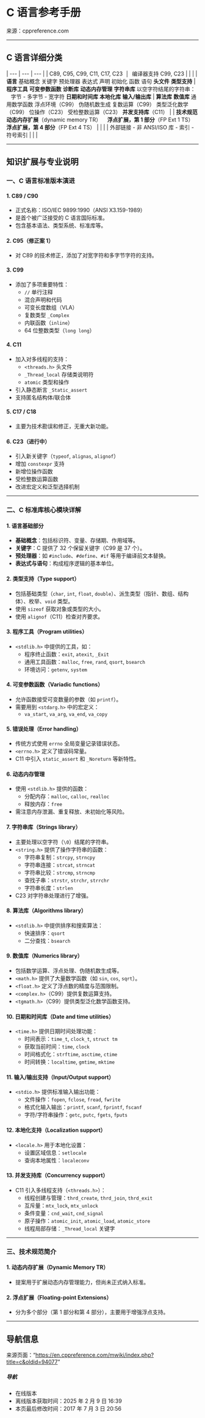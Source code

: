 # C 语言参考手册

来源：cppreference.com

---

## C 语言详细分类

| --- | --- | --- |
| C89, C95, C99, C11, C17, C23  │  编译器支持 C99, C23 | | |
| **语言**  基础概念  关键字  预处理器  表达式  声明  初始化  函数  语句  **头文件**  **类型支持** | **程序工具**  **可变参数函数**  **诊断库**  **动态内存管理**  **字符串库**  以空字符结尾的字符串：     字节 - 多字节 - 宽字符  **日期和时间库**  **本地化库**  **输入/输出库** | **算法库**  **数值库**  通用数学函数  浮点环境（C99）  伪随机数生成  复数运算（C99）  类型泛化数学（C99）  位操作（C23）  受检整数运算（C23）  **并发支持库**（C11） |
| **技术规范**  **动态内存扩展**（dynamic memory TR）     **浮点扩展，第 1 部分**（FP Ext 1 TS）     **浮点扩展，第 4 部分**（FP Ext 4 TS） | | |
| 外部链接 - 非 ANSI/ISO 库 - 索引 - 符号索引 | | |

---

## 知识扩展与专业说明

### 一、C 语言标准版本演进

#### 1. **C89 / C90**
- 正式名称：ISO/IEC 9899:1990（ANSI X3.159-1989）
- 是首个被广泛接受的 C 语言国际标准。
- 包含基本语法、类型系统、标准库等。

#### 2. **C95（修正案 1）**
- 对 C89 的技术修正，添加了对宽字符和多字节字符的支持。

#### 3. **C99**
- 添加了多项重要特性：
  - `//` 单行注释
  - 混合声明和代码
  - 可变长度数组（VLA）
  - 复数类型 `_Complex`
  - 内联函数（`inline`）
  - 64 位整数类型（`long long`）

#### 4. **C11**
- 加入对多线程的支持：
  - `<threads.h>` 头文件
  - `_Thread_local` 存储类说明符
  - `atomic` 类型和操作
- 引入静态断言 `_Static_assert`
- 支持匿名结构体/联合体

#### 5. **C17 / C18**
- 主要为技术勘误和修正，无重大新功能。

#### 6. **C23（进行中）**
- 引入新关键字（`typeof`, `alignas`, `alignof`）
- 增加 `constexpr` 支持
- 新增位操作函数
- 受检整数运算函数
- 改进宏定义和泛型选择机制

---

### 二、C 标准库核心模块详解

#### 1. **语言基础部分**

- **基础概念**：包括标识符、变量、存储期、作用域等。
- **关键字**：C 提供了 32 个保留关键字（C99 是 37 个）。
- **预处理器**：如 `#include`、`#define`、`#if` 等用于编译前文本替换。
- **表达式与语句**：构成程序逻辑的基本单位。

#### 2. **类型支持（Type support）**

- 包括基础类型（`char`, `int`, `float`, `double`）、派生类型（指针、数组、结构体）、枚举、`void` 类型。
- 使用 `sizeof` 获取对象或类型的大小。
- 使用 `alignof`（C11）检查对齐要求。

#### 3. **程序工具（Program utilities）**

- `<stdlib.h>` 中提供的工具，如：
  - 程序终止函数：`exit`, `atexit`, `_Exit`
  - 通用工具函数：`malloc`, `free`, `rand`, `qsort`, `bsearch`
  - 环境访问：`getenv`, `system`

#### 4. **可变参数函数（Variadic functions）**

- 允许函数接受可变数量的参数（如 `printf`）。
- 需要用到 `<stdarg.h>` 中的宏定义：
  - `va_start`, `va_arg`, `va_end`, `va_copy`

#### 5. **错误处理（Error handling）**

- 传统方式使用 `errno` 全局变量记录错误状态。
- `<errno.h>` 定义了错误码常量。
- C11 中引入 `static_assert` 和 `_Noreturn` 等新特性。

#### 6. **动态内存管理**

- 使用 `<stdlib.h>` 提供的函数：
  - 分配内存：`malloc`, `calloc`, `realloc`
  - 释放内存：`free`
- 需注意内存泄漏、重复释放、未初始化等风险。

#### 7. **字符串库（Strings library）**

- 主要处理以空字符（`\0`）结尾的字符串。
- `<string.h>` 提供了操作字符串的函数：
  - 字符串复制：`strcpy`, `strncpy`
  - 字符串连接：`strcat`, `strncat`
  - 字符串比较：`strcmp`, `strncmp`
  - 查找子串：`strstr`, `strchr`, `strrchr`
  - 字符串长度：`strlen`
- C23 对字符串处理进行了增强。

#### 8. **算法库（Algorithms library）**

- `<stdlib.h>` 中提供排序和搜索算法：
  - 快速排序：`qsort`
  - 二分查找：`bsearch`

#### 9. **数值库（Numerics library）**

- 包括数学运算、浮点处理、伪随机数生成等。
- `<math.h>` 提供了大量数学函数（如 `sin`, `cos`, `sqrt`）。
- `<float.h>` 定义了浮点数的精度与范围限制。
- `<complex.h>`（C99）提供复数运算支持。
- `<tgmath.h>`（C99）提供类型泛化数学函数支持。

#### 10. **日期和时间库（Date and time utilities）**

- `<time.h>` 提供日期时间处理功能：
  - 时间表示：`time_t`, `clock_t`, `struct tm`
  - 获取当前时间：`time`, `clock`
  - 时间格式化：`strftime`, `asctime`, `ctime`
  - 时间转换：`localtime`, `gmtime`, `mktime`

#### 11. **输入/输出支持（Input/Output support）**

- `<stdio.h>` 提供标准输入输出功能：
  - 文件操作：`fopen`, `fclose`, `fread`, `fwrite`
  - 格式化输入输出：`printf`, `scanf`, `fprintf`, `fscanf`
  - 字符/字符串操作：`getc`, `putc`, `fgets`, `fputs`

#### 12. **本地化支持（Localization support）**

- `<locale.h>` 用于本地化设置：
  - 设置区域信息：`setlocale`
  - 查询本地属性：`localeconv`

#### 13. **并发支持库（Concurrency support）**

- C11 引入多线程支持（`<threads.h>`）：
  - 线程创建与管理：`thrd_create`, `thrd_join`, `thrd_exit`
  - 互斥量：`mtx_lock`, `mtx_unlock`
  - 条件变量：`cnd_wait`, `cnd_signal`
  - 原子操作：`atomic_init`, `atomic_load`, `atomic_store`
  - 线程局部存储：`_Thread_local` 关键字

---

### 三、技术规范简介

#### 1. 动态内存扩展（Dynamic Memory TR）

- 提案用于扩展动态内存管理能力，但尚未正式纳入标准。

#### 2. 浮点扩展（Floating-point Extensions）

- 分为多个部分（第 1 部分和第 4 部分），主要用于增强浮点支持。

---

## 导航信息

来源页面：“<https://en.cppreference.com/mwiki/index.php?title=c&oldid=94077>”

##### 导航

- 在线版本  
- 离线版本获取时间：2025 年 2 月 9 日 16:39  
- 本页最后修改时间：2017 年 7 月 3 日 20:56